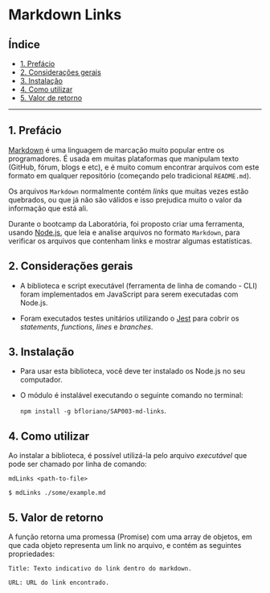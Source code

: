 # Markdown Links

## Índice

* [1. Prefácio](#1-prefácio)
* [2. Considerações gerais](#2-considerações-gerais)
* [3. Instalação](#3-instalação)
* [4. Como utilizar](#4-como-utilizar)
* [5. Valor de retorno](#5-valor-de-retorno)

***

## 1. Prefácio

[Markdown](https://pt.wikipedia.org/wiki/Markdown) é uma linguagem de marcação muito popular entre os programadores. 
É usada em muitas plataformas que manipulam texto (GitHub, fórum, blogs e etc), e é muito comum encontrar arquivos
com este formato em qualquer repositório (começando pelo tradicional `README.md`).

Os arquivos `Markdown` normalmente contém _links_ que muitas vezes estão quebrados, ou que já não são válidos e isso prejudica muito o valor da informação que está ali.

Durante o bootcamp da Laboratória, foi proposto criar uma ferramenta, usando [Node.js](https://nodejs.org/), que leia e analise arquivos no formato `Markdown`, para verificar os arquivos que contenham links e mostrar algumas estatísticas.

## 2. Considerações gerais

* A biblioteca e script executável (ferramenta de linha de comando - CLI) foram implementados em JavaScript para serem executadas com Node.js. 

* Foram executados testes unitários utilizando o [Jest](https://jestjs.io/) para cobrir os _statements_, _functions_, _lines_ e _branches_. 

## 3. Instalação

* Para usar esta biblioteca, você deve ter instalado os Node.js no seu computador.

* O módulo é instalável executando o seguinte comando no terminal:

  `npm install -g bfloriano/SAP003-md-links`. 

## 4. Como utilizar

Ao instalar a biblioteca, é possível utilizá-la pelo arquivo _executável_ que pode ser chamado por linha de comando:
  
  `mdLinks <path-to-file>`

  ```
  $ mdLinks ./some/example.md
  ```

  ## 5. Valor de retorno

A função retorna uma promessa (Promise) com uma array de objetos, em que cada objeto representa um link no arquivo, e contém as seguintes propriedades:

```
Title: Texto indicativo do link dentro do markdown.

URL: URL do link encontrado.
```